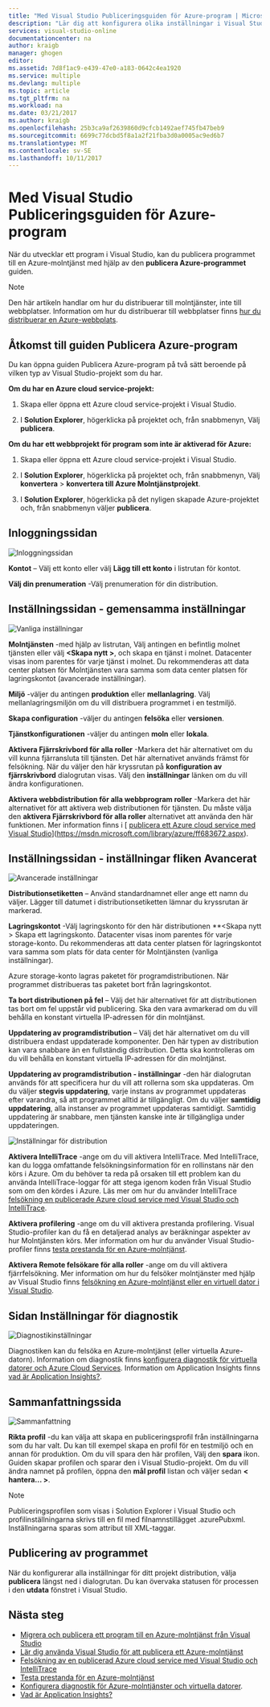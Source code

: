 ```yaml
---
title: "Med Visual Studio Publiceringsguiden för Azure-program | Microsoft Docs"
description: "Lär dig att konfigurera olika inställningar i Visual Studio publicera Azure guiden program"
services: visual-studio-online
documentationcenter: na
author: kraigb
manager: ghogen
editor: 
ms.assetid: 7d8f1ac9-e439-47e0-a183-0642c4ea1920
ms.service: multiple
ms.devlang: multiple
ms.topic: article
ms.tgt_pltfrm: na
ms.workload: na
ms.date: 03/21/2017
ms.author: kraigb
ms.openlocfilehash: 25b3ca9af2639860d9cfcb1492aef745fb47beb9
ms.sourcegitcommit: 6699c77dcbd5f8a1a2f21fba3d0a0005ac9ed6b7
ms.translationtype: MT
ms.contentlocale: sv-SE
ms.lasthandoff: 10/11/2017
---
```

# <a name="using-the-visual-studio-publish-azure-application-wizard"></a>Med Visual Studio Publiceringsguiden för Azure-program
När du utvecklar ett program i Visual Studio, kan du publicera programmet till en Azure-molntjänst med hjälp av den **publicera Azure-programmet** guiden. 

> [!NOTE]
> Den här artikeln handlar om hur du distribuerar till molntjänster, inte till webbplatser. Information om hur du distribuerar till webbplatser finns [hur du distribuerar en Azure-webbplats](https://social.msdn.microsoft.com/Search/windowsazure?query=How%20to%20Deploy%20an%20Azure%20Web%20Site&Refinement=138&ac=4#refinementChanges=117&pageNumber=1&showMore=false).
> 
> 

## <a name="accessing-the-publish-azure-application-wizard"></a>Åtkomst till guiden Publicera Azure-program

Du kan öppna guiden Publicera Azure-program på två sätt beroende på vilken typ av Visual Studio-projekt som du har.

**Om du har en Azure cloud service-projekt:**

1. Skapa eller öppna ett Azure cloud service-projekt i Visual Studio.

1. I **Solution Explorer**, högerklicka på projektet och, från snabbmenyn, Välj **publicera**.

**Om du har ett webbprojekt för program som inte är aktiverad för Azure:**

1. Skapa eller öppna ett Azure cloud service-projekt i Visual Studio.

1. I **Solution Explorer**, högerklicka på projektet och, från snabbmenyn, Välj **konvertera** > **konvertera till Azure Molntjänstprojekt**. 

1. I **Solution Explorer**, högerklicka på det nyligen skapade Azure-projektet och, från snabbmenyn väljer **publicera**.

## <a name="sign-in-page"></a>Inloggningssidan

![Inloggningssidan](./media/vs-azure-tools-publish-azure-application-wizard/sign-in.png)

**Kontot** – Välj ett konto eller välj **Lägg till ett konto** i listrutan för kontot.

**Välj din prenumeration** -Välj prenumeration för din distribution.
   
## <a name="settings-page---common-settings-tab"></a>Inställningssidan - gemensamma inställningar   

![Vanliga inställningar](./media/vs-azure-tools-publish-azure-application-wizard/settings-common-settings.png)

**Molntjänsten** -med hjälp av listrutan, Välj antingen en befintlig molnet tjänsten eller välj  **&lt;Skapa nytt >**, och skapa en tjänst i molnet. Datacenter visas inom parentes för varje tjänst i molnet. Du rekommenderas att data center platsen för Molntjänsten vara samma som data center platsen för lagringskontot (avancerade inställningar).  

**Miljö** -väljer du antingen **produktion** eller **mellanlagring**. Välj mellanlagringsmiljön om du vill distribuera programmet i en testmiljö. 

**Skapa configuration** -väljer du antingen **felsöka** eller **versionen**.

**Tjänstkonfigurationen** -väljer du antingen **moln** eller **lokala**.
   
**Aktivera Fjärrskrivbord för alla roller** -Markera det här alternativet om du vill kunna fjärransluta till tjänsten. Det här alternativet används främst för felsökning. När du väljer den här kryssrutan på **konfiguration av fjärrskrivbord** dialogrutan visas. Välj den **inställningar** länken om du vill ändra konfigurationen.
   
**Aktivera webbdistribution för alla webbprogram roller** -Markera det här alternativet för att aktivera web distributionen för tjänsten. Du måste välja den **aktivera Fjärrskrivbord för alla roller** alternativet att använda den här funktionen. Mer information finns i [ [publicera ett Azure cloud service med Visual Studio](https://msdn.microsoft.com/library/azure/ff683672.aspx)](https://msdn.microsoft.com/library/azure/ff683672.aspx). 

## <a name="settings-page---advanced-settings-tab"></a>Inställningssidan - inställningar fliken Avancerat

![Avancerade inställningar](./media/vs-azure-tools-publish-azure-application-wizard/settings-advanced-settings.png)

**Distributionsetiketten** – Använd standardnamnet eller ange ett namn du väljer. Lägger till datumet i distributionsetiketten lämnar du kryssrutan är markerad. 
   
**Lagringskontot** -Välj lagringskonto för den här distributionen **&lt;Skapa nytt > Skapa ett lagringskonto. Datacenter visas inom parentes för varje storage-konto. Du rekommenderas att data center platsen för lagringskontot vara samma som plats för data center för Molntjänsten (vanliga inställningar).  
   
Azure storage-konto lagras paketet för programdistributionen. När programmet distribueras tas paketet bort från lagringskontot.

**Ta bort distributionen på fel** – Välj det här alternativet för att distributionen tas bort om fel uppstår vid publicering. Ska den vara avmarkerad om du vill behålla en konstant virtuella IP-adressen för din molntjänst.

**Uppdatering av programdistribution** – Välj det här alternativet om du vill distribuera endast uppdaterade komponenter. Den här typen av distribution kan vara snabbare än en fullständig distribution. Detta ska kontrolleras om du vill behålla en konstant virtuella IP-adressen för din molntjänst. 

**Uppdatering av programdistribution - inställningar** -den här dialogrutan används för att specificera hur du vill att rollerna som ska uppdateras. Om du väljer **stegvis uppdatering**, varje instans av programmet uppdateras efter varandra, så att programmet alltid är tillgängligt. Om du väljer **samtidig uppdatering**, alla instanser av programmet uppdateras samtidigt. Samtidig uppdatering är snabbare, men tjänsten kanske inte är tillgängliga under uppdateringen. 

![Inställningar för distribution](./media/vs-azure-tools-publish-azure-application-wizard/deployment-settings.png)

**Aktivera IntelliTrace** -ange om du vill aktivera IntelliTrace. Med IntelliTrace, kan du logga omfattande felsökningsinformation för en rollinstans när den körs i Azure. Om du behöver ta reda på orsaken till ett problem kan du använda IntelliTrace-loggar för att stega igenom koden från Visual Studio som om den kördes i Azure. Läs mer om hur du använder IntelliTrace [felsökning en publicerade Azure cloud service med Visual Studio och IntelliTrace](./vs-azure-tools-intellitrace-debug-published-cloud-services.md). 

**Aktivera profilering** -ange om du vill aktivera prestanda profilering. Visual Studio-profiler kan du få en detaljerad analys av beräkningar aspekter av hur Molntjänsten körs. Mer information om hur du använder Visual Studio-profiler finns [testa prestanda för en Azure-molntjänst](./vs-azure-tools-performance-profiling-cloud-services.md).

**Aktivera Remote felsökare för alla roller** -ange om du vill aktivera fjärrfelsökning. Mer information om hur du felsöker molntjänster med hjälp av Visual Studio finns [felsökning en Azure-molntjänst eller en virtuell dator i Visual Studio](./vs-azure-tools-debug-cloud-services-virtual-machines.md).

## <a name="diagnostics-settings-page"></a>Sidan Inställningar för diagnostik

![Diagnostikinställningar](./media/vs-azure-tools-publish-azure-application-wizard/diagnostic-settings.png)

Diagnostiken kan du felsöka en Azure-molntjänst (eller virtuella Azure-datorn). Information om diagnostik finns [konfigurera diagnostik för virtuella datorer och Azure Cloud Services](./vs-azure-tools-diagnostics-for-cloud-services-and-virtual-machines.md). Information om Application Insights finns [vad är Application Insights?](./application-insights/app-insights-overview.md).

## <a name="summary-page"></a>Sammanfattningssida

![Sammanfattning](./media/vs-azure-tools-publish-azure-application-wizard/summary.png)

**Rikta profil** -du kan välja att skapa en publiceringsprofil från inställningarna som du har valt. Du kan till exempel skapa en profil för en testmiljö och en annan för produktion. Om du vill spara den här profilen, Välj den **spara** ikon. Guiden skapar profilen och sparar den i Visual Studio-projekt. Om du vill ändra namnet på profilen, öppna den **mål profil** listan och väljer sedan **< hantera... >**.
   
   > [!NOTE]
   > Publiceringsprofilen som visas i Solution Explorer i Visual Studio och profilinställningarna skrivs till en fil med filnamnstillägget .azurePubxml. Inställningarna sparas som attribut till XML-taggar.
   > 
   > 

## <a name="publishing-your-application"></a>Publicering av programmet

När du konfigurerar alla inställningar för ditt projekt distribution, välja **publicera** längst ned i dialogrutan. Du kan övervaka statusen för processen i den **utdata** fönstret i Visual Studio.

## <a name="next-steps"></a>Nästa steg
- [Migrera och publicera ett program till en Azure-molntjänst från Visual Studio](./vs-azure-tools-migrate-publish-web-app-to-cloud-service.md)
- [Lär dig använda Visual Studio för att publicera ett Azure-molntjänst](./vs-azure-tools-publishing-a-cloud-service.md)
- [Felsökning av en publicerad Azure cloud service med Visual Studio och IntelliTrace](./vs-azure-tools-intellitrace-debug-published-cloud-services.md)
- [Testa prestanda för en Azure-molntjänst](./vs-azure-tools-performance-profiling-cloud-services.md)
- [Konfigurera diagnostik för Azure-molntjänster och virtuella datorer](./vs-azure-tools-diagnostics-for-cloud-services-and-virtual-machines.md). 
- [Vad är Application Insights?](./application-insights/app-insights-overview.md)